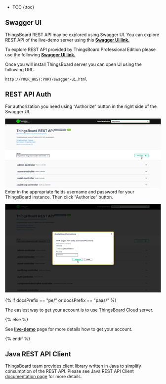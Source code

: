 
* TOC
{:toc}

## Swagger UI

ThingsBoard REST API may be explored using Swagger UI.
You can explore REST API of the live-demo server using this **[Swagger UI link.](https://demo.thingsboard.io/swagger-ui.html)**

To explore REST API provided by ThingsBoard Professional Edition please use the following **[Swagger UI link.](https://thingsboard.cloud/swagger-ui.html)**

Once you will install ThingsBoard server you can open UI using the following URL:
    
``` 
http://YOUR_HOST:PORT/swagger-ui.html
```

## REST API Auth

For authorization you need using “Authorize” button in the right side of the Swagger UI.

 ![image](/images/reference/swagger-ui-1.png)
 Enter in the appropriate fields username and password for your ThingsBoard instance. Then click “Authorize” button.

 ![image](/images/reference/swagger-ui-2.png)

{% if docsPrefix == "pe/" or docsPrefix == "paas/" %}

The easiest way to get your account is to use [ThingsBoard Cloud](https://thingsboard.cloud/signup) server.

{% else %}

See **[live-demo](/docs/{{docsPrefix}}user-guide/live-demo/)** page for more details how to get your account.

{% endif %}

## Java REST API Client

ThingsBoard team provides client library written in Java to simplify consumption of the REST API.
Please see Java REST API Client [documentation page](/docs/{{docsPrefix}}reference/rest-client/) for more details.

